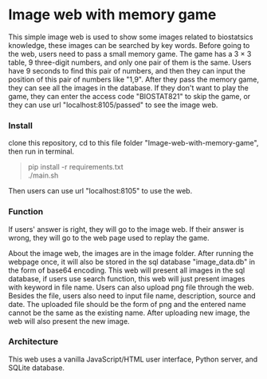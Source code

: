 # Image web with memory game

This simple image web is used to show some images related to biostatsics knowledge, these images can be searched by key words. Before going to the web, users need to pass a small memory game. The game has a 3 &times; 3 table, 9 three-digit numbers, and only one pair of them is the same. Users have 9 seconds to find this pair of numbers, and then they can input the position of this pair of numbers like "1,9". After they pass the memory game, they can see all the images in the database. If they don't want to play the game, they can enter the access code "BIOSTAT821" to skip the game, or they can use url "localhost:8105/passed" to see the image web.

### Install

clone this repository, cd to this file folder "Image-web-with-memory-game", then run in terminal.

>pip install -r requirements.txt   
>./main.sh

Then users can use url "localhost:8105" to use the web.

### Function

If users' answer is right, they will go to the image web. If their answer is wrong, they will go to the web page used to replay the game. 

About the image web, the images are in the image folder. After running the webpage once, it will also be stored in the sql database "image_data.db" in the form of base64 encoding. This web will present all images in the sql database, if users use search function, this web will just present images with keyword in file name. Users can also upload png file through the web. Besides the file, users also need to input file name, description, source and date. The uploaded file should be the form of png and the entered name cannot be the same as the existing name. After uploading new image, the web will also present the new image.

### Architecture

This web uses a vanilla JavaScript/HTML user interface, Python server, and SQLite database.




